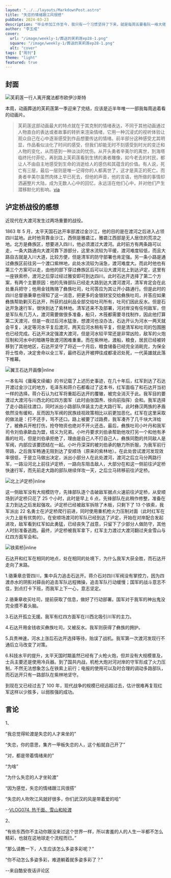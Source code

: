 ```yaml
---
layout: "../../layouts/MarkdownPost.astro"
title: "失恋的情绪跟江风很搭"
pubDate: 2024-03-23
description: "毕业参加工作至今，我只有一个习惯坚持了下来，就是每周五要看阮一峰大佬的网络周刊。日常生活中我有一大半的时间都花在浏览网络内容上，而有时一天过去了却完全回想不起自己当天做了哪些事情，看了哪些东西。仿照阮一峰，我也可以做一个属于我自己的网络周刊，不要求一定要输出有价值的内容，只是记录自己每周的所做所看，应该也是不错的。"
author: "李玉成"
cover:
  url: "/image/weekly-1/葬送的芙莉莲ep28-1.png"
  square: "/image/weekly-1/葬送的芙莉莲ep28-1.png"
  alt: "cover"
tags: ["周刊"]
theme: "light"
featured: true
---
```


## 封面

![芙莉莲一行人离开魔法都市欧伊沙斯特](/image/weekly-1/葬送的芙莉莲ep28-2.png)

本周，动画葬送的芙莉莲第一季迎来了完结，应该是近半年唯一一部我每周追着看的动画片。

> 芙莉莲这部动画最大的特点就在于其克制的情绪表达，不同于其他动画通过人物直白的表达或者故事的转折来渲染情绪，它用一种沉浸式的视听体验让观众自己在心中逐渐感受到作品想要传达的情绪。前半部分这种感受尤其明显，作品看似淡化了时间的感受，但我们却能无时不刻感受到时光的变迁和人物的变化，从而感到一种淡淡的忧伤。从开头勇者辛美尔的离世，到海塔临终托付菲伦，再到路上芙莉莲看到生锈的勇者雕像，如今老去的村民，都让人不由自主地感受到生命的消逝给人的感伤和其蕴含的价值。有人说，死亡有三层，最后一层则是唯一记得你的人都离世了，这才是真正的死亡。而勇者辛美尔虽然肉体上早已死去，但他的声音，他的言语，他所做的事情却洒遍整片大陆，成为无数人心中的回忆，永远活在他们心中，并对他们产生潜移默化的影响。[via](https://bangumi.tv/blog/335886)

## 泸定桥战役的感想

近现代在大渡河发生过两场重要的战役。

1863 年 5 月，太平天国石达开率部渡过金沙江，他的目的是在渡河之后进入占领四川盆地。此时他背靠金沙江，西侧是雅砻江，雅砻江西部是无人居住的荒凉之地。北方是彝族区，想要进入四川，他必须渡过大渡河。此时前方有两条路可以走，一条大路通向大渡河靠下游部分，这里水流较为平缓，渡河难度较低，而且大路自古就是入川大道，比较方便，但是清军的防守部署也肯定强。另一条小路是通过彝族区前往另一个渡口紫林地，此处水流较为湍急，渡河难度大。而此时他也有第三个方案可以走，由他的部下穿过彝族区后可以沿大渡河北上到达泸定，这里有一座铁索桥，渡河之后穿过经过雅安即可到达四川。此时石达开选择了第二个方案，有两个主要原因：他的先锋部队已经走大路到达大渡河渡河，清军肯定会在此处重兵把守；他用金钱贿赂了彝族吐司，吐司答应为其让开小路通行。但是此时的四川总督骆秉章也得知了这一消息，把更多的金银财宝交给彝族吐司，并答应如果彝族帮助剿灭石达开，所获的战利品全部交给吐司所有，吐司们因此反水。但是石达开急速行军，很快到达了紫林地。清军还来不及部署，河对岸没有任何敌军，但是军队有几万人，渡河需要做很多准备，船只，木筏都需要寻找制作，因此他打算第二天渡河，但是一夜过后河水猛涨，想渡河也没办法，石达开认为河水一两天就会平复，决定等河水平复后渡河，两天后河水稍有平复，但是清军和吐司的包围圈也已经完成。石达开决定强渡大渡河，但是河水较平常还是非常凶险，敌军的火炮压制和河水中的暗礁导致渡河困难重重。而在紫林地，渡船，粮食，居民已经被转移到了其他地区，石达开坚守了将近一个月后，粮食储备已经完全消耗完，为保全将士性命，决定舍命以全三军，最终石达开被押往成都凌迟处死，一代英雄就此落下帷幕。

![翼王石达开画像|inline](/image/weekly-1/石达开画像.png)

一本名叫《庸庵文续编》的书记载了上述历史事迹，在几十年后，红军到达了石达开渡过金沙江的地方，毛泽东和蒋介石都看过了这本书，红军面临了和石达开当初一样的选择。蒋介石认为红军将重蹈石达开的覆辙，被完全消灭于此。我军目的要渡过大渡河与川西北的红四方面军（此时由张国焘、徐向前指挥）会和。我军选择了走小路前往渡口，同时派出小路部队佯装主力走大路行军。此时彝汉两族的矛盾依然没有缓和，反而因为军阀的民族歧视政策相比以前更加恶化。红军在这里采取的做法是：打不还手，骂不还口。路上被要了过路费，我军凑齐了几千块大洋给了，被彝兵开枪打伤，抢夺物资也绝对不开火还击。最后，彝族吐司小叶丹和我军司令刘伯承歃血为盟，结义为兄弟。小叶丹要求刘伯承帮助他攻打另一个和他有矛盾的吐司，但是刘伯承拒绝了，理由是自己人不打自己人，彝族同胞的共同敌人是军阀，内部应该要团结在一起。小叶丹深深的被刘伯承的魅力所折服，为我军前行带路，之后我军畅通无阻到达了安顺场（原来的紫林地）。在此处尝试渡河发现效率很低，于是立马做出决定，派出小部分人在此处渡河，渡河之后立马分两路行军，一路沿河北上前往泸定桥，一路向东阻击敌人，大部分在和这一侧前往泸定桥快速行军，而先前走大路的部队继续佯攻一天，之后立马转移前往泸定桥。

![北上泸定桥|inline](/image/weekly-1/北上泸定桥.jpg)

这一侧敌军没有大规模防守，先锋部队逐个击破敌军据点火速前往泸定桥，从安顺场到泸定桥只花了 25 个小时，此时是早上 6 点，先锋部队在此稍作修整，准备在主力到达之后发起强攻。泸定桥已经被敌军拆除了木板，只剩下了 13 个铁索，我军派出 22 名勇士在泸定桥爬行前进，同时使用重机枪火力压制对面（此时红军在火力上是有优势的）。在安顺场渡河的军队已经到达了泸定，开始在对岸配合发起进攻，敌军看到红军如此勇猛，已经丧失了战意，只留下了少部分人做防守，其他人时刻准备逃跑。最终，泸定桥被我军拿下，红军主力渡过大渡河翻过夹金雪山与红四方面军会和。

![铁索桥|inline](/image/weekly-1/铁索桥.png)

石达开和红军在相同的地点，处在相同的处境下，为什么我军大获全胜，而石达开走向了末路。

1.骆秉章总管四川，集中兵力追击石达开。蒋介石对四川军阀没有掌控力，因为四渡赤水的阴影对薛岳的追击军队远程微操，追击军队行动缓慢；国军的战斗意志不佳，到点打卡下班，而我军上下一心，意志坚定。

2.骆秉章收买吐司，提前获取了信息，做好了行动部署。国军对于我军的神出鬼没完全摸不着头脑。

3.石达开孤立无援。我军有红四方面军在川西北吸引川军的主力。

4.石达开用金钱收买彝族吐司，又被反水。我军则获得了彝族的拥护。

5.兵贵神速，河水上涨后石达开选择等待，贻误了战机。我军第一次渡河发现行不通后立马改变了对策。

6.科技水平的提升，太平天国时期虽然已经有了火枪火炮，但并没有大规模普及，士兵主要还是使用冷兵器。到了国共内战，机枪大炮对河对岸的守军形成了火力压制，不然无法想象怎么在铁索上前行；电报的使用可以及时合理的调动多路部队，而石达开只有一路部队在紫林地坚守。

到现在又已经过去了 100 年，现代战争的规模已经远超过去，估计很难再复现红军这样以少胜多，以弱胜强的成功。

## 言论

1、

“我总觉得轮渡是失恋的人才来坐的”

“失恋，你的意思，集齐一甲板失恋的人，这个船就自己开了”

“对，都是带着情绪来的”

“为啥”

“为什么失恋的人才坐轮渡”

“因为感觉，失恋的情绪跟江风很搭”

“失恋的人吹吹江风就好很多，你们武汉的风是带着爱的哈”

--[VLOG074. 热干面、雪山和轮渡](https://www.bilibili.com/video/BV1Qz4y1m7tx/?spm_id_from=333.999.0.0&vd_source=0234ab1d8c640cb8252df5ce55d6142d)

2、

“有些东西你不主动你跟没来过这个世界一样，所以害羞的人的人生一半都不怎么精彩，也就在这地球走个流程而已。”

“那么请教一下，人生应该怎么多姿多彩呢？”

“你不动怎么多姿多彩，难道躺着就多姿多彩了？”

--来自酷安夜话评论区
